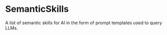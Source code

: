 # SemanticSkills
A list of semantic skills for AI in the form of prompt templates used to query LLMs.
